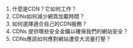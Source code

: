 1. 什麼是CDN？它如何工作？
2. CDNs如何減少網頁加載時間？
3. 如何選擇適合自己的CDN服務？
4. CDNs 提供哪些安全金鑰以確保我們的網站安全？
5. CDNs應該如何應對網站遭受大流量打壓？